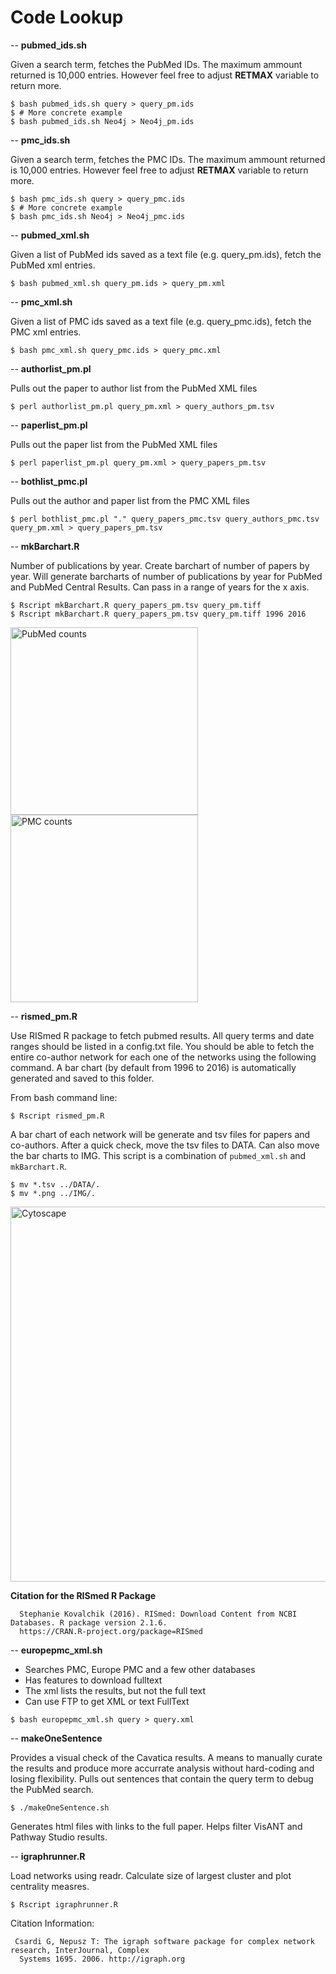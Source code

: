 # Code Lookup

--
**pubmed_ids.sh**

Given a search term, fetches the PubMed IDs. The maximum ammount returned is 10,000 entries. However feel free to adjust **RETMAX** variable to return more.

```
$ bash pubmed_ids.sh query > query_pm.ids
$ # More concrete example
$ bash pubmed_ids.sh Neo4j > Neo4j_pm.ids
```

--
**pmc_ids.sh**

Given a search term, fetches the PMC IDs. The maximum ammount returned is 10,000 entries. However feel free to adjust **RETMAX** variable to return more.

```
$ bash pmc_ids.sh query > query_pmc.ids
$ # More concrete example
$ bash pmc_ids.sh Neo4j > Neo4j_pmc.ids
```

--
**pubmed_xml.sh**

Given a list of PubMed ids saved as a text file (e.g. query_pm.ids), fetch the PubMed xml entries.

```
$ bash pubmed_xml.sh query_pm.ids > query_pm.xml
```
--
**pmc_xml.sh**

Given a list of PMC ids saved as a text file (e.g. query_pmc.ids), fetch the PMC xml entries.

```
$ bash pmc_xml.sh query_pmc.ids > query_pmc.xml
```
--
**authorlist_pm.pl**

Pulls out the paper to author list from the PubMed XML files

```
$ perl authorlist_pm.pl query_pm.xml > query_authors_pm.tsv
```
--
**paperlist_pm.pl**

Pulls out the paper list from the PubMed XML files

```
$ perl paperlist_pm.pl query_pm.xml > query_papers_pm.tsv
```
--
**bothlist_pmc.pl**

Pulls out the author and paper list from the PMC XML files

```
$ perl bothlist_pmc.pl "." query_papers_pmc.tsv query_authors_pmc.tsv query_pm.xml > query_papers_pm.tsv
```
--
**mkBarchart.R**

Number of publications by year. Create barchart of number of papers by year. Will generate barcharts of number of publications by year for PubMed and PubMed Central Results. Can pass in a range of years for the x axis.

```
$ Rscript mkBarchart.R query_papers_pm.tsv query_pm.tiff
$ Rscript mkBarchart.R query_papers_pm.tsv query_pm.tiff 1996 2016
```

<img src="https://github.com/incertae-sedis/cavatica/blob/master/IMG/Cytoscape-pubmedcounts.png" width="300" alt="PubMed counts"><img src="https://github.com/incertae-sedis/cavatica/blob/master/IMG/Cytoscape-full-pubmedcounts.png" width="300" alt="PMC counts">

--
**rismed_pm.R**

Use RISmed R package to fetch pubmed results. All query terms and date ranges should be listed in a config.txt file. You should be able to fetch the entire co-author network for each one of the networks using the following command. A bar chart (by default from 1996 to 2016) is automatically generated and saved to this folder.

From bash command line:

```
$ Rscript rismed_pm.R
```

A bar chart of each network will be generate and tsv files for papers and co-authors. After a quick check, move the tsv files to DATA. Can also move the bar charts to IMG. This script is a combination of `pubmed_xml.sh` and `mkBarchart.R`.

```
$ mv *.tsv ../DATA/.
$ mv *.png ../IMG/.
```

<img src="https://github.com/incertae-sedis/cavatica/blob/master/IMG/Cytoscape-pubmedcounts.png" width="600" alt="Cytoscape">

**Citation for the RISmed R Package**

```
  Stephanie Kovalchik (2016). RISmed: Download Content from NCBI Databases. R package version 2.1.6.
  https://CRAN.R-project.org/package=RISmed
```
--
**europepmc_xml.sh**

* Searches PMC, Europe PMC and a few other databases
* Has features to download fulltext
* The xml lists the results, but not the full text
* Can use FTP to get XML or text FullText

```
$ bash europepmc_xml.sh query > query.xml
```
--
**makeOneSentence**

Provides a visual check of the Cavatica results. A means to manually curate the results and produce more accurrate analysis without hard-coding and losing flexibility. Pulls out sentences that contain the query term to debug the PubMed search.

```
$ ./makeOneSentence.sh
```

Generates html files with links to the full paper. Helps filter VisANT and Pathway Studio results.

--
**igraphrunner.R**

Load networks using readr. Calculate size of largest cluster and plot centrality measres.

```
$ Rscript igraphrunner.R
```

Citation Information:

```
 Csardi G, Nepusz T: The igraph software package for complex network research, InterJournal, Complex
  Systems 1695. 2006. http://igraph.org
```